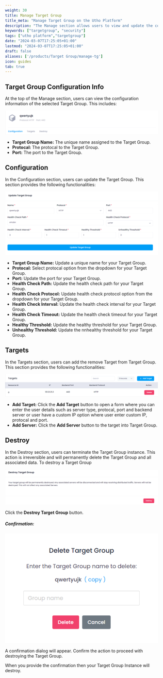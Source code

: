 ```yaml
---
weight: 30
title: Manage Target Group
title_meta: "Manage Target Group on the Utho Platform"
description: "The Manage section allows users to view and update the configuration of their deployed VPNs. This section provides a comprehensive interface to manage Target Group users, configure firewalls, and destroy Target Group instances."
keywords: ["targetgroup", "security"]
tags: ["utho platform","targetgroup"]
date: "2024-03-07T17:25:05+01:00"
lastmod: "2024-03-07T17:25:05+01:00"
draft: false 
aliases: ['/products/Target Group/manage-tg']
icon: guides
tab: true
---
```

## Target Group Configuration Info

At the top of the Manage section, users can view the configuration information of the selected Target Group. This includes:

![Utho-Manage-targetgroup-config](image/Utho-Manage-targetgroup-config.png)

* **Target Group Name:** The unique name assigned to the Target Group.
* **Protocal:** The protocal to the Target Group.
* **Port:** The port to the Target Group.

## Configuration

In the Configuration section, users can update the Target Group. This section provides the following functionalities:

![Utho-Manage-targetgroup-update](image/Utho-Manage-targetgroup-update.png)

* **Target Group Name:** Update a unique name for your Target Group.
* **Protocal:** Select protocal option from the dropdown for your Target Group.
* **Port:** Update the port for your Target Group.
* **Health Check Path:** Update the health check path for your Target Group.
* **Health Check Protocol:** Update health check protocol option from the dropdown for your Target Group.
* **Health Check Interval:** Update the health check interval for your Target Group.
* **Health Check Timeout:** Update the health check timeout for your Target Group.
* **Healthy Threshold:** Update the healthy threshold for your Target Group.
* **Unhealthy Threshold:** Update the nnhealthy threshold for your Target Group.

## Targets

In the Targets section, users can add the remove Target from Target Group. This section provides the following functionalities:

![Utho-Manage-targetgroup-add-target](image/Utho-Manage-targetgroup-add-target.png)

* **Add Target:** Click the **Add Target** button to open a form where you can enter the user details such as server type, protocal, port and backend server or user have a custom IP option where user enter custom IP, protocal and port.
* **Add Server:** Click the **Add Server** button to the target into Target Group.

## Destroy

In the Destroy section, users can terminate the Target Group instance. This action is irreversible and will permanently delete the Target Group and all associated data. To destroy a Target Group

![Utho-Manage-targetgroup-destroy](image/Utho-Manage-targetgroup-destroy.png)

Click the **Destroy Target Group** button.

##### **Confirmation:**

![Utho-Manage-targetgroup-destroy-popup](image/Utho-Manage-targetgroup-destroy-popup.png)

A confirmation dialog will appear. Confirm the action to proceed with destroying the Target Group.

When you provide the confirmation then your Target Group Instance will destroy.
